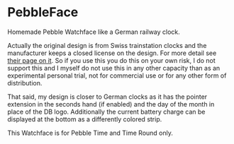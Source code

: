 # PebbleFace
Homemade Pebble Watchface like a German railway clock.

Actually the original design is from Swiss trainstation clocks and
the manufacturer keeps a closed license on the design. For more detail
see [their page on it](https://www.mondaine.com/watches/official-swiss-railways-watch.html).
So if you use this you do this on your own risk, I do not support this and
I myself do not use this in any other capacity than as an experimental
personal trial, not for commercial use or for any other form of distribution.

That said, my design is closer to German clocks as it has the pointer extension
in the seconds hand (if enabled) and the day of the month in place of the DB logo.
Additionally the current battery charge can be displayed at the bottom as a
differently colored strip.

This Watchface is for Pebble Time and Time Round only.
